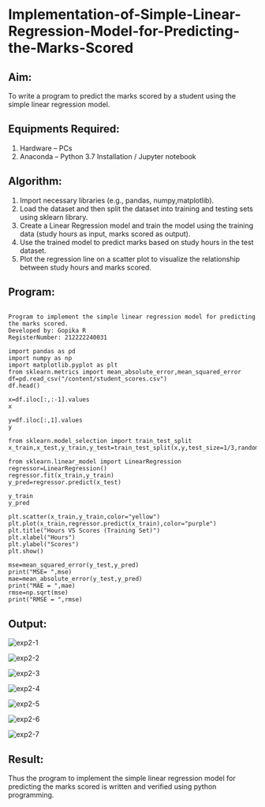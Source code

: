 # Implementation-of-Simple-Linear-Regression-Model-for-Predicting-the-Marks-Scored

## Aim:
To write a program to predict the marks scored by a student using the simple linear regression model.

## Equipments Required:
1. Hardware – PCs
2. Anaconda – Python 3.7 Installation / Jupyter notebook

## Algorithm:
1. Import necessary libraries (e.g., pandas, numpy,matplotlib).
2. Load the dataset and then split the dataset into training and testing sets using sklearn library.
3. Create a Linear Regression model and train the model using the training data (study hours as input, marks scored as output).
4. Use the trained model to predict marks based on study hours in the test dataset.
5. Plot the regression line on a scatter plot to visualize the relationship between study hours and marks scored.

## Program:
```

Program to implement the simple linear regression model for predicting the marks scored.
Developed by: Gopika R
RegisterNumber: 212222240031

import pandas as pd
import numpy as np
import matplotlib.pyplot as plt
from sklearn.metrics import mean_absolute_error,mean_squared_error
df=pd.read_csv("/content/student_scores.csv")
df.head()

x=df.iloc[:,:-1].values
x

y=df.iloc[:,1].values
y

from sklearn.model_selection import train_test_split
x_train,x_test,y_train,y_test=train_test_split(x,y,test_size=1/3,random_state=0)

from sklearn.linear_model import LinearRegression
regressor=LinearRegression()
regressor.fit(x_train,y_train)
y_pred=regressor.predict(x_test)

y_train
y_pred

plt.scatter(x_train,y_train,color="yellow")
plt.plot(x_train,regressor.predict(x_train),color="purple")
plt.title("Hours VS Scores (Training Set)")
plt.xlabel("Hours")
plt.ylabel("Scores")
plt.show()

mse=mean_squared_error(y_test,y_pred)
print("MSE= ",mse)
mae=mean_absolute_error(y_test,y_pred)
print("MAE = ",mae)
rmse=np.sqrt(mse)
print("RMSE = ",rmse)

```

## Output:

![exp2-1](https://github.com/Gopika-9266/Implementation-of-Simple-Linear-Regression-Model-for-Predicting-the-Marks-Scored/assets/122762773/b279ce53-6b28-4f40-922e-71d37a4bfc03)

![exp2-2](https://github.com/Gopika-9266/Implementation-of-Simple-Linear-Regression-Model-for-Predicting-the-Marks-Scored/assets/122762773/285b5e4b-2020-4861-955d-18205c8a7f49)

![exp2-3](https://github.com/Gopika-9266/Implementation-of-Simple-Linear-Regression-Model-for-Predicting-the-Marks-Scored/assets/122762773/8fbb6e61-4959-476b-bba9-4f2c616e8800)

![exp2-4](https://github.com/Gopika-9266/Implementation-of-Simple-Linear-Regression-Model-for-Predicting-the-Marks-Scored/assets/122762773/29280a4b-424d-4e1b-90db-d4dc89f679c0)

![exp2-5](https://github.com/Gopika-9266/Implementation-of-Simple-Linear-Regression-Model-for-Predicting-the-Marks-Scored/assets/122762773/245fba19-5b24-4ad5-b6cb-dd6f4d0a2773)

![exp2-6](https://github.com/Gopika-9266/Implementation-of-Simple-Linear-Regression-Model-for-Predicting-the-Marks-Scored/assets/122762773/496a6e6e-781c-4f9f-940f-5c63f52ca88c)

![exp2-7](https://github.com/Gopika-9266/Implementation-of-Simple-Linear-Regression-Model-for-Predicting-the-Marks-Scored/assets/122762773/79539abe-3b77-4e83-b7b8-320cf1cba482)

## Result:
Thus the program to implement the simple linear regression model for predicting the marks scored is written and verified using python programming.

